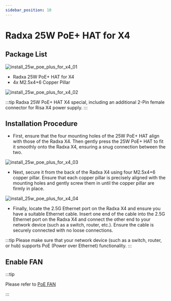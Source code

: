 ```yaml
---
sidebar_position: 10
---
```


# Radxa 25W PoE+ HAT for X4

## Package List

![install_25w_poe_plus_for_x4_01](/img/x/x4/25w_poe_plus_for_x4_01.webp)

- Radxa 25W PoE+ HAT for X4
- 4x M2.5x4+6 Copper Pillar

![install_25w_poe_plus_for_x4_02](/img/x/x4/25w_poe_plus_for_x4_02.webp)

:::tip
Radxa 25W PoE+ HAT X4 special, including an additional 2-Pin female connector for Risa X4 power supply.
:::

## Installation Procedure

- First, ensure that the four mounting holes of the 25W PoE+ HAT align with those of the Radxa X4. Then gently press the 25W PoE+ HAT to fit it smoothly onto the Radxa X4, ensuring a snug connection between the two.

![install_25w_poe_plus_for_x4_03](/img/x/x4/25w_poe_plus_for_x4_03.webp)

- Next, secure it from the back of the Radxa X4 using four M2.5x4+6 copper pillar. Ensure that each copper pillar is precisely aligned with the mounting holes and gently screw them in until the copper pillar are firmly in place.

![install_25w_poe_plus_for_x4_04](/img/x/x4/25w_poe_plus_for_x4_04.webp)

- Finally, locate the 2.5G Ethernet port on the Radxa X4 and ensure you have a suitable Ethernet cable. Insert one end of the cable into the 2.5G Ethernet port on the Radxa X4 and connect the other end to your network device (such as a switch, router, etc.). Ensure the cable is securely connected with no loose connections.

:::tip
Please make sure that your network device (such as a switch, router, or hub) supports PoE (Power over Ethernet) functionality.
:::

## Enable FAN

:::tip

Please refer to [PoE FAN ](../software/c_sdk_examples#1)

:::
